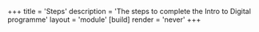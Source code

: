 +++
title = 'Steps'
description = 'The steps to complete the Intro to Digital programme'
layout = 'module'
[build]
render = 'never'
+++
